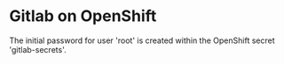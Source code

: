 # Gitlab on OpenShift

The initial password for user 'root' is created within
the OpenShift secret 'gitlab-secrets'.

